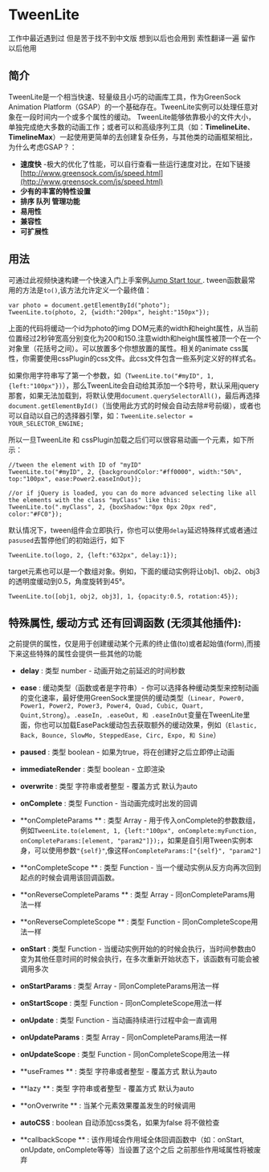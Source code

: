 # TweenLite

工作中最近遇到过 但是苦于找不到中文版 想到以后也会用到 索性翻译一遍 留作以后他用

## 简介
TweenLite是一个相当快速、轻量级且小巧的动画库工具，作为GreenSock Animation Platform（GSAP）的一个基础存在。TweenLite实例可以处理任意对象在一段时间内一个或多个属性的缓动。
TweenLite能够依靠极小的文件大小，单独完成绝大多数的动画工作；或者可以和高级序列工具（如：**TimelineLite**、**TimelineMax**）一起使用更简单的去创建复杂任务，与其他类的动画框架相比，为什么考虑GSAP？：

- **速度快** -极大的优化了性能，可以自行查看一些运行速度对比，在如下链接[http://www.greensock.com/js/speed.html](http://www.greensock.com/js/speed.html)
- **少有的丰富的特性设置** 
- **排序 队列 管理功能** 
- **易用性** 
- **兼容性** 
- **可扩展性** 

## 用法
可通过此视频快速构建一个快速入门上手案例[Jump Start tour ](http://greensock.com/jump-start-js).
tween函数最常用的方法是``to()``,该方法允许定义一个最终值：

    var photo = document.getElementById("photo");
	TweenLite.to(photo, 2, {width:"200px", height:"150px"});

上面的代码将缓动一个id为photo的img DOM元素的width和height属性，从当前位置经过2秒钟宽高分别变化为200和150.注意width和height属性被顶一个在一个对象里（花括号之间）。可以放置多个你想放置的属性。相关的animate css属性，你需要使用cssPlugin的css文件。此css文件包含一些系列定义好的样式名。

如果你用字符串写了第一个参数，如（``TweenLite.to("#myID", 1, {left:"100px"})``），那么TweenLite会自动给其添加一个$符号，默认采用jquery那套，如果无法加载到，将默认使用``document.querySelectorAll()``，最后再选择``document.getElementById()``（当使用此方式的时候会自动去除#号前缀），或者也可以自动以自己的选择器引擎，如：``TweenLite.selector = YOUR_SELECTOR_ENGINE;``

所以一旦TweenLite 和 cssPlugin加载之后们可以很容易动画一个元素，如下所示：

    //tween the element with ID of "myID"
	TweenLite.to("#myID", 2, {backgroundColor:"#ff0000", width:"50%", top:"100px", ease:Power2.easeInOut});
	 
	//or if jQuery is loaded, you can do more advanced selecting like all the elements with the class "myClass" like this: 
	TweenLite.to(".myClass", 2, {boxShadow:"0px 0px 20px red", color:"#FC0"});

默认情况下，tween组件会立即执行，你也可以使用``delay``延迟特殊样式或者通过``pasused``去暂停他们的初始运行，如下

    TweenLite.to(logo, 2, {left:"632px", delay:1});

target元素也可以是一个数组对象。例如，下面的缓动实例将让obj1、obj2、obj3的透明度缓动到0.5，角度旋转到45°。

    TweenLite.to([obj1, obj2, obj3], 1, {opacity:0.5, rotation:45});


## 特殊属性, 缓动方式 还有回调函数 (无须其他插件):
之前提供的属性，仅是用于创建缓动某个元素的终止值(to)或者起始值(form),而接下来这些特殊的属性会提供一些其他的功能

- **delay** : 类型 number - 动画开始之前延迟的时间秒数
- **ease** : 缓动类型（函数或者是字符串）- 你可以选择各种缓动类型来控制动画的变化速率，最好使用GreenSock里提供的缓动类型（``Linear, Power0, Power1, Power2, Power3, Power4, Quad, Cubic, Quart, Quint,Strong``）。``.easeIn, .easeOut, 和 .easeInOut``变量在TweenLite里面，你也可以加载EasePack缓动包去获取额外的缓动效果，例如（``Elastic, Back, Bounce, SlowMo, SteppedEase, Circ, Expo, 和 Sine``）
- **paused** : 类型 boolean - 如果为true，将在创建好之后立即停止动画
- **immediateRender** : 类型 boolean - 立即渲染
- **overwrite** : 类型 字符串或者整型 - 覆盖方式 默认为auto
- **onComplete** : 类型 Function - 当动画完成时出发的回调

- **onCompleteParams ** : 类型 Array - 用于传入onComplete的参数数组，例如``TweenLite.to(element, 1, {left:"100px", onComplete:myFunction, onCompleteParams:[element, "param2"]});``，如果是自引用Tween实例本身，可以使用参数``"{self}"``,像这样``onCompleteParams:["{self}", "param2"]``

- **onCompleteScope ** : 类型 Function - 当一个缓动实例从反方向再次回到起点的时候会调用该回调函数。
- **onReverseCompleteParams ** : 类型 Array  - 同onCompleteParams用法一样
- **onReverseCompleteScope ** : 类型 Function - 同onCompleteScope用法一样
- **onStart** : 类型 Function  - 当缓动实例开始的的时候会执行，当时间参数由0变为其他任意时间的时候会执行，在多次重新开始状态下，该函数有可能会被调用多次
- **onStartParams** : 类型 Array  - 同onCompleteParams用法一样
- **onStartScope** : 类型 Function - 同onCompleteScope用法一样

- **onUpdate** : 类型 Function  - 当动画持续进行过程中会一直调用
- **onUpdateParams** : 类型 Array  - 同onCompleteParams用法一样
- **onUpdateScope** : 类型 Function - 同onCompleteScope用法一样

- **useFrames ** : 类型 字符串或者整型 - 覆盖方式 默认为auto
- **lazy ** : 类型 字符串或者整型 - 覆盖方式 默认为auto
- **onOverwrite ** : 当某个元素效果覆盖发生的时候调用
- **autoCSS** : boolean 自动添加css类名，如果为false 将不做检查
- **callbackScope  ** : 该作用域会作用域全体回调函数中（如：onStart, onUpdate, onComplete等等）当设置了这个之后 之前那些作用域属性将被废弃



